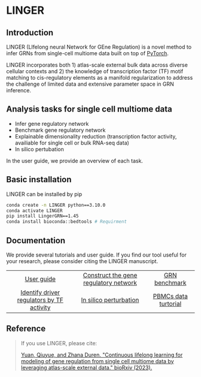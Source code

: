 # LINGER
## Introduction
LINGER (LIfelong neural Network for GEne Regulation) is a novel method to infer GRNs from single-cell multiome data built on top of [PyTorch](https://pytorch.org/).

LINGER incorporates both 1) atlas-scale external bulk data across diverse cellular contexts and 2) the knowledge of transcription factor (TF) motif matching to cis-regulatory elements as a manifold regularization to address the challenge of limited data and extensive parameter space in GRN inference.
## Analysis tasks for single cell multiome data
- Infer gene regulatory network
- Benchmark gene regulatory network
- Explainable dimensionality reduction (transcription factor activity, availiable for single cell or bulk RNA-seq data)
- In silico pertubation

In the user guide, we provide an overview of each task. 
## Basic installation
LINGER can be installed by pip
```sh
conda create -n LINGER python==3.10.0
conda activate LINGER
pip install LingerGRN==1.45
conda install bioconda::bedtools # Requirment
```
## Documentation

We provide several tutorials and user guide. If you find our tool useful for your research, please consider citing the LINGER manuscript.

|                           |                           |                           |
|:-------------------------:|:-------------------------:|:-------------------------:|
| [User guide](https://github.com/Durenlab/LINGER/blob/main/docs/User_guide.md) | [Construct the gene regulatory network](https://github.com/Durenlab/LINGER/blob/main/docs/GRN_infer.md) | [GRN benchmark](https://github.com/Durenlab/LINGER/blob/main/docs/Benchmark.md) |
| [Identify driver regulators by TF activity](https://github.com/Durenlab/LINGER/blob/main/docs/TFactivity.md) | [In silico perturbation](https://github.com/Durenlab/LINGER/blob/main/docs/perturb.md) | [PBMCs data turtorial](https://example.com) |
    

## Reference
> If you use LINGER, please cite:
> 
> [Yuan, Qiuyue, and Zhana Duren. "Continuous lifelong learning for modeling of gene regulation from single cell multiome data by leveraging atlas-scale external data." bioRxiv (2023).](https://www.ncbi.nlm.nih.gov/pmc/articles/PMC10418251/)
